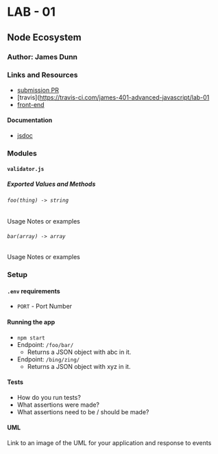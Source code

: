 # LAB - 01

## Node Ecosystem

### Author: James Dunn

### Links and Resources
* [submission PR](https://github.com/james-401-advanced-javascript/lab-01/pull/1)
* [travis](https://travis-ci.com/james-401-advanced-javascript/lab-01
* [front-end](http://xyz.com)

#### Documentation
* [jsdoc](https://jamesdunn-lab-01.herokuapp.com/docs)

### Modules
#### `validator.js`

##### Exported Values and Methods
###### `foo(thing) -> string`

Usage Notes or examples
###### `bar(array) -> array`

Usage Notes or examples

### Setup
#### `.env` requirements
* `PORT` - Port Number

#### Running the app
* `npm start`
* Endpoint: `/foo/bar/`
  * Returns a JSON object with abc in it.
* Endpoint: `/bing/zing/`
  * Returns a JSON object with xyz in it.
  
#### Tests
* How do you run tests?
* What assertions were made?
* What assertions need to be / should be made?

#### UML
Link to an image of the UML for your application and response to events
